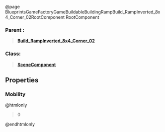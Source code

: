 @page BlueprintsGameFactoryGameBuildableBuildingRampBuild_RampInverted_8x4_Corner_02RootComponent RootComponent
### Parent :
<b><a href="_blueprints_game_factory_game_buildable_building_ramp_build__ramp_inverted_8x4__corner_02.html"><blockquote>Build_RampInverted_8x4_Corner_02</blockquote></a></b>
### Class:
<b><a href="_class_script_scene_component.html"><blockquote>SceneComponent</blockquote></a></b>
## Properties
### Mobility
@htmlonly
<blockquote>0</blockquote>
@endhtmlonly

